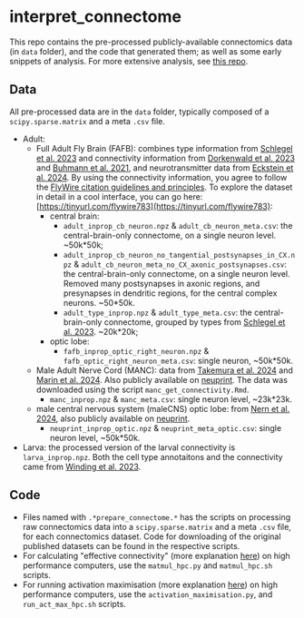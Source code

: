 # interpret_connectome
This repo contains the pre-processed publicly-available connectomics data (in `data` folder), and the code that generated them; as well as some early snippets of analysis. For more extensive analysis, see [this repo](https://github.com/YijieYin/connectome_interpreter). 

## Data 
All pre-processed data are in the `data` folder, typically composed of a `scipy.sparse.matrix` and a meta `.csv` file. 
- Adult:
  - Full Adult Fly Brain (FAFB):  combines type information from [Schlegel et al. 2023](https://www.biorxiv.org/content/10.1101/2023.06.27.546055v2) and connectivity information from [Dorkenwald et al. 2023](https://www.biorxiv.org/content/10.1101/2023.06.27.546656v2) and [Buhmann et al. 2021](https://www.nature.com/articles/s41592-021-01183-7), and neurotransmitter data from [Eckstein et al. 2024](https://www.cell.com/cell/fulltext/S0092-8674(24)00307-6). By using the connectivity information, you agree to follow the [FlyWire citation guidelines and principles](https://codex.flywire.ai/api/download). To explore the dataset in detail in a cool interface, you can go here: [https://tinyurl.com/flywire783](https://tinyurl.com/flywire783):
    - central brain: 
      - `adult_inprop_cb_neuron.npz` & `adult_cb_neuron_meta.csv`: the central-brain-only connectome, on a single neuron level. ~50k*50k;
      - `adult_inprop_cb_neuron_no_tangential_postsynapses_in_CX.npz` & `adult_cb_neuron_meta_no_CX_axonic_postsynapses.csv`: the central-brain-only connectome, on a single neuron level. Removed many postsynapses in axonic regions, and presynapses in dendritic regions, for the central complex neurons. ~50*50k.
      - `adult_type_inprop.npz` & `adult_type_meta.csv`: the central-brain-only connectome, grouped by types from [Schlegel et al. 2023](https://www.biorxiv.org/content/10.1101/2023.06.27.546055v2). ~20k*20k;
    - optic lobe:
      - `fafb_inprop_optic_right_neuron.npz` & `fafb_optic_right_neuron_meta.csv`: single neuron, ~50k*50k. 
  - Male Adult Nerve Cord (MANC): data from [Takemura et al. 2024](https://elifesciences.org/reviewed-preprints/97769) and [Marin et al. 2024](https://elifesciences.org/reviewed-preprints/97766v1). Also publicly available on [neuprint](https://neuprint.janelia.org/?dataset=manc:v1.2.1&qt=findneurons). The data was downloaded using the script `manc_get_connectivity.Rmd`.
    - `manc_inprop.npz` & `manc_meta.csv`: single neuron level, ~23k*23k.
  - male central nervous system (maleCNS) optic lobe: from [Nern et al. 2024](https://www.biorxiv.org/content/10.1101/2024.04.16.589741v2), also publicly available on [neuprint](https://neuprint.janelia.org/?dataset=optic-lobe%3Av1.0&qt=findneurons).
    - `neuprint_inprop_optic.npz` & `neuprint_meta_optic.csv`: single neuron level, ~50k*50k.  
- Larva: the processed version of the larval connectivity is `larva_inprop.npz`. Both the cell type annotaitons and the connectivity came from [Winding et al. 2023](https://www.science.org/doi/10.1126/science.add9330). 

## Code 
- Files named with `.*prepare_connectome.*` has the scripts on processing raw connectomics data into a `scipy.sparse.matrix` and a meta `.csv` file, for each connectomics dataset. Code for downloading of the original published datasets can be found in the respective scripts. 
- For calculating "effective connectivity" (more explanation [here](https://connectome-interpreter.readthedocs.io/en/latest/tutorials/matmul.html)) on high performance computers, use the `matmul_hpc.py` and `matmul_hpc.sh` scripts. 
- For running activation maximisation (more explanation [here](https://connectome-interpreter.readthedocs.io/en/latest/tutorials/act_max.html)) on high performance computers, use the `activation_maximisation.py`, and `run_act_max_hpc.sh` scripts.
